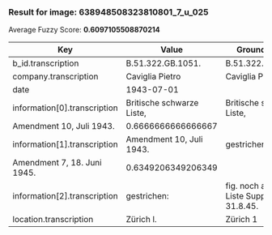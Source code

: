 ### Result for image: 638948508323810801_7_u_025
Average Fuzzy Score: **0.6097105508870214**
<small>

| Key | Value | Ground Truth | Score |
| --- | --- | --- | --- |
| b_id.transcription | B.51.322.GB.1051. | B.51.322.GB.1051. | 1.0 |
| company.transcription | Caviglia Pietro | Caviglia Pietro | 1.0 |
| date | 1943-07-01 |  | 0.0 |
| information[0].transcription | Britische schwarze Liste, | Britische schwarze Liste,
Amendment 10, Juli 1943. | 0.6666666666666667 |
| information[1].transcription | Amendment 10, Juli 1943. | gestrichen:
Amendment 7, 18. Juni 1945. | 0.6349206349206349 |
| information[2].transcription | gestrichen: | fig. noch auf franz. Liste Suppl. 6, 31.8.45. | 0.1428571428571429 |
| location.transcription | Zürich l. | Zürich 1 | 0.8235294117647058 |

</small>
